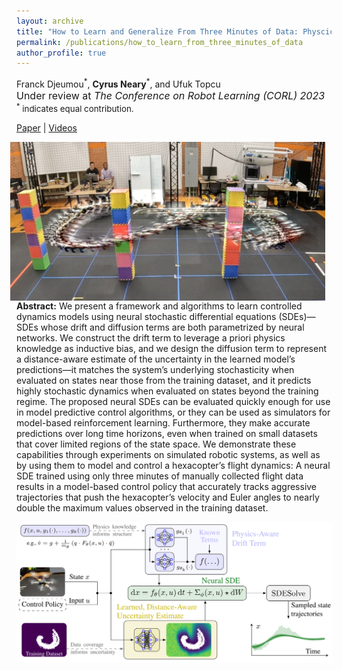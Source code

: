 ```yaml
---
layout: archive
title: "How to Learn and Generalize From Three Minutes of Data: Physcics-Constrained and Uncertainty-Aware Neural Stochastic Differential Equations"
permalink: /publications/how_to_learn_from_three_minutes_of_data
author_profile: true
---
```


Franck Djeumou<sup>\*</sup>, **Cyrus Neary**<sup>\*</sup>, and Ufuk Topcu<br><span style="font-size:12pt">Under review at *The Conference on Robot Learning (CORL) 2023*</span><br><span style="font-size:10pt;"> <sup>*</sup> indicates equal contribution. </span>

[Paper](https://arxiv.org/abs/2306.06335) \| [Videos](https://tinyurl.com/29xr5vya)

<img 
src="/images/hexa_fig_8_v2.png" 
width=600 
style="float: right; margin-left: 10px; margin-right: 10px;">

**Abstract:** We present a framework and algorithms to learn controlled dynamics models using neural stochastic differential equations (SDEs)—SDEs whose drift and diffusion terms are both parametrized by neural networks. We construct the drift term to leverage a priori physics knowledge as inductive bias, and we design the diffusion term to represent a distance-aware estimate of the uncertainty in the learned model’s predictions—it matches the system’s underlying stochasticity when evaluated on states near those from the training dataset, and it predicts highly stochastic dynamics when evaluated on states beyond the training regime. The proposed neural SDEs can be evaluated quickly enough for use in model predictive control algorithms, or they can be used as simulators for model-based reinforcement learning. Furthermore, they make accurate predictions over long time horizons, even when trained on small datasets that cover limited regions of the state space. We demonstrate these capabilities through experiments on simulated robotic systems, as well as by using them to model and control a hexacopter’s flight dynamics: A neural SDE trained using only three minutes of manually collected flight data results in a model-based control policy that accurately tracks aggressive trajectories that push the hexacopter’s velocity and Euler angles to nearly double the maximum values observed in the training dataset.

<img 
src="/images/neural_sde_illustration_figure.png" 
width=1000 >